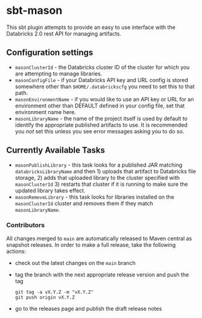 # sbt-mason
This sbt plugin attempts to provide an easy to use interface with the Databricks 2.0 rest API for
managing artifacts. 

## Configuration settings
* `masonClusterId` - the Databricks cluster ID of the cluster for which you are attempting to manage
libraries.
* `masonConfigFile` - if your Databricks API key and URL config is stored somewhere other than
`$HOME/.databrickscfg` you need to set this to that path.
* `masonEnvironmentName` - if you would like to use an API key or URL for an environment other than
DEFAULT defined in your config file, set that environment name here.
* `masonLibraryName` - the name of the project itself is used by default to identify the
appropriate published artifacts to use. It is recommended you _not_ set this unless you see error
messages asking you to do so.
## Currently Available Tasks
* `masonPublishLibrary` - this task looks for a published JAR matching `databricksLibraryName` and
then 1) uploads that artifact to Databricks file storage, 2) adds that uploaded library to the
cluster specified with `masonClusterId` 3) restarts that cluster if it is running to make sure the
updated library takes effect.
* `masonRemoveLibrary` - this task looks for libraries installed on the `masonClusterId` cluster and
removes them if they match `masonLibraryName`.

### Contributors
All changes merged to `main` are automatically released to Maven central as snapshot releases. In
order to make a full release, take the following actions:
* check out the latest changes on the `main` branch
* tag the branch with the next appropriate release version and push the tag
  
  ```
  git tag -a vX.Y.Z -m "vX.Y.Z"
  git push origin vX.Y.Z
  ```
  
* go to the releases page and publish the draft release notes
